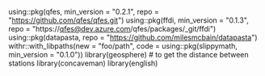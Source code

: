 using::pkg(qfes, min_version = "0.2.1", repo = "https://github.com/qfes/qfes.git")
using::pkg(ffdi, min_version = "0.1.3", repo = "https://qfes@dev.azure.com/qfes/packages/_git/ffdi")
using::pkg(datapasta, repo = "https://github.com/milesmcbain/datapasta")
withr::with_libpaths(new = "foo/path",
                     code = using::pkg(slippymath, min_version = "0.1.0"))
library(geosphere) # to get the distance between stations
library(concaveman)
library(english)
